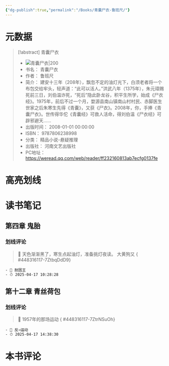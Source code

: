 ```yaml
---
{"dg-publish":true,"permalink":"/Books/青囊尸衣-鲁班尺/"}
---
```


# 元数据
> [!abstract] 青囊尸衣
> - ![ 青囊尸衣|200](https://cdn.weread.qq.com/weread/cover/68/cpplatform_pcgwt8ksgwdhjbvjxctqoq/t6_cpplatform_pcgwt8ksgwdhjbvjxctqoq1687335876.jpg)
> - 书名： 青囊尸衣
> - 作者： 鲁班尺
> - 简介： 建安十三年（208年），飘忽不定的油灯光下，白须老者将一个布包交给牢头，轻声道：“此可以活人。”洪武八年（1375年），朱元璋赐死前三日，刘伯温诈死，“死后”隐此卧龙谷，积平生所学，始成《尸衣经》。1975年，前后不过一个月，婺源县南山镇南山村村民、赤脚医生世家之后朱寒生先得《青囊》，又获《尸衣》。2008年，你，手捧《青囊尸衣》。世传得华佗《青囊经》可救人活命，得刘伯温《尸衣经》可辟邪避天……
> - 出版时间： 2008-01-01 00:00:00
> - ISBN： 9787806238998
> - 分类： 精品小说-悬疑推理
> - 出版社： 河南文艺出版社
> - PC地址：https://weread.qq.com/web/reader/ff232160813ab7ecfg0137fe

# 高亮划线

# 读书笔记

## 第四章 鬼胎

### 划线评论
> 📌 天色渐渐黑了，寒生点起油灯，准备挑灯夜读。
大黄狗又 
{ #448316117-7ZtbqDdD9}

    - 💭 耐困王
    - ⏱ 2025-04-17 10:28:28
   
## 第十二章 青丝荷包

### 划线评论
> 📌 1957年的那场运动 
{ #448316117-7ZtrNSuOh}

    - 💭 反→运动
    - ⏱ 2025-04-17 14:38:30
   
# 本书评论

